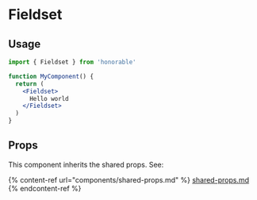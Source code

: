 # Fieldset

## Usage

```jsx
import { Fieldset } from 'honorable'

function MyComponent() {
  return (
    <Fieldset>
      Hello world
    </Fieldset>
  )
}
```

## Props

This component inherits the shared props. See:

{% content-ref url="components/shared-props.md" %}
[shared-props.md](components/shared-props.md)
{% endcontent-ref %}

